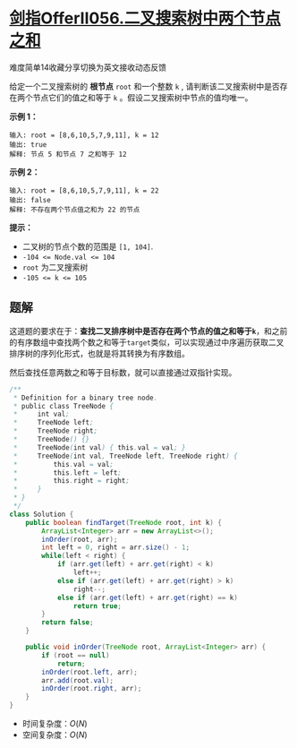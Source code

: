 # [剑指OfferII056.二叉搜索树中两个节点之和](https://leetcode-cn.com/problems/opLdQZ/)

难度简单14收藏分享切换为英文接收动态反馈

给定一个二叉搜索树的 **根节点** `root` 和一个整数 `k` , 请判断该二叉搜索树中是否存在两个节点它们的值之和等于 `k` 。假设二叉搜索树中节点的值均唯一。

 

**示例 1：**

```
输入: root = [8,6,10,5,7,9,11], k = 12
输出: true
解释: 节点 5 和节点 7 之和等于 12
```

**示例 2：**

```
输入: root = [8,6,10,5,7,9,11], k = 22
输出: false
解释: 不存在两个节点值之和为 22 的节点
```

 

**提示：**

- 二叉树的节点个数的范围是 `[1, 104]`.
- `-104 <= Node.val <= 104`
- `root` 为二叉搜索树
- `-105 <= k <= 105`

## 题解

这道题的要求在于：**查找二叉排序树中是否存在两个节点的值之和等于`k`**，和之前的有序数组中查找两个数之和等于`target`类似，可以实现通过中序遍历获取二叉排序树的序列化形式，也就是将其转换为有序数组。

然后查找任意两数之和等于目标数，就可以直接通过双指针实现。

```java
/**
 * Definition for a binary tree node.
 * public class TreeNode {
 *     int val;
 *     TreeNode left;
 *     TreeNode right;
 *     TreeNode() {}
 *     TreeNode(int val) { this.val = val; }
 *     TreeNode(int val, TreeNode left, TreeNode right) {
 *         this.val = val;
 *         this.left = left;
 *         this.right = right;
 *     }
 * }
 */
class Solution {
    public boolean findTarget(TreeNode root, int k) {
        ArrayList<Integer> arr = new ArrayList<>();
        inOrder(root, arr);
        int left = 0, right = arr.size() - 1;
        while(left < right) {
            if (arr.get(left) + arr.get(right) < k)
                left++;
            else if (arr.get(left) + arr.get(right) > k)
                right--;
            else if (arr.get(left) + arr.get(right) == k)
                return true;
        }
        return false;
    }

    public void inOrder(TreeNode root, ArrayList<Integer> arr) {
        if (root == null) 
            return;
        inOrder(root.left, arr);
        arr.add(root.val);
        inOrder(root.right, arr);
    }
}
```

* 时间复杂度：$O(N)$
* 空间复杂度：$O(N)$
